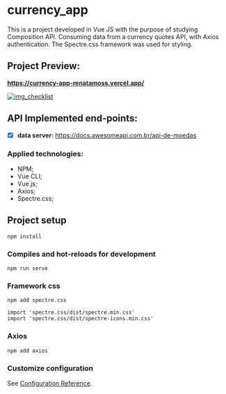 # currency_app

This is a project developed in Vue JS with the purpose of studying Composition API. Consuming data from a currency quotes API, with Axios authentication. The Spectre.css framework was used for styling.

## Project Preview: 
**https://currency-app-renatamoss.vercel.app/**

[![img_checklist](https://github.com/renatamoss/app_make_your_wish/blob/main/make_your_wish.gif?raw=true)](https://currency-app-renatamoss.vercel.app//)

## API Implemented end-points:

- [x]  **data server:** https://docs.awesomeapi.com.br/api-de-moedas

### Applied technologies:
* NPM;
* Vue CLI;
* Vue.js;
* Axios;
* Spectre.css;

## Project setup
```
npm install
```

### Compiles and hot-reloads for development
```
npm run serve
```

### Framework css
```
npm add spectre.css
```
```
import 'spectre.css/dist/spectre.min.css'
import 'spectre.css/dist/spectre-icons.min.css'
```

### Axios
```
npm add axios
```

### Customize configuration
See [Configuration Reference](https://cli.vuejs.org/config/).
